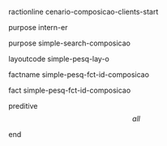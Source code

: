 ractionline cenario-composicao-clients-start
 purpose intern-er
 purpose simple-search-composicao
 layoutcode simple-pesq-lay-o
 factname simple-pesq-fct-id-composicao

 fact  simple-pesq-fct-id-composicao
  preditive $$all$$

end
